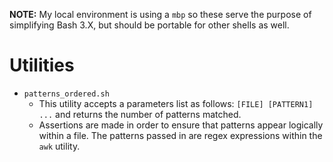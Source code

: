 **NOTE:** My local environment is using a `mbp` so these serve the purpose of simplifying Bash 3.X, but should be portable for other shells as well.

# Utilities
- `patterns_ordered.sh`
    - This utility accepts a parameters list as follows: `[FILE] [PATTERN1] ...` and returns the number of patterns matched.
    - Assertions are made in order to ensure that patterns appear logically within a file. The patterns passed in are regex expressions within the `awk` utility.

